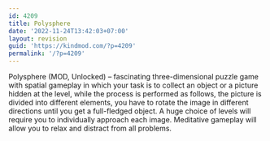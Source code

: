 ```yaml
---
id: 4209
title: Polysphere
date: '2022-11-24T13:42:03+07:00'
layout: revision
guid: 'https://kindmod.com/?p=4209'
permalink: '/?p=4209'
---
```


Polysphere (MOD, Unlocked) – fascinating three-dimensional puzzle game with spatial gameplay in which your task is to collect an object or a picture hidden at the level, while the process is performed as follows, the picture is divided into different elements, you have to rotate the image in different directions until you get a full-fledged object. A huge choice of levels will require you to individually approach each image. Meditative gameplay will allow you to relax and distract from all problems.